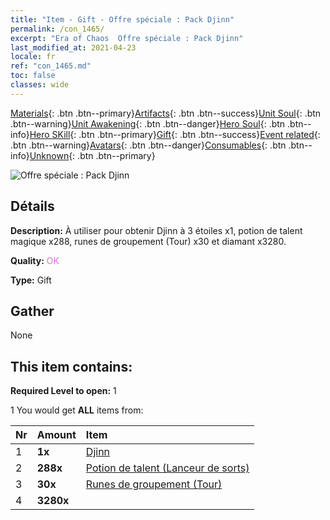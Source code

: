```yaml
---
title: "Item - Gift - Offre spéciale : Pack Djinn"
permalink: /con_1465/
excerpt: "Era of Chaos  Offre spéciale : Pack Djinn"
last_modified_at: 2021-04-23
locale: fr
ref: "con_1465.md"
toc: false
classes: wide
---
```

 [Materials](/ItemsFR/){: .btn .btn--primary}[Artifacts](/ItemsFR/Artifacts/){: .btn .btn--success}[Unit Soul](/ItemsFR/UnitSoul/){: .btn .btn--warning}[Unit Awakening](/ItemsFR/UnitAwakening/){: .btn .btn--danger}[Hero Soul](/ItemsFR/HeroSoul/){: .btn .btn--info}[Hero SKill](/ItemsFR/HeroSkill/){: .btn .btn--primary}[Gift](/ItemsFR/Gift/){: .btn .btn--success}[Event related](/ItemsFR/Events/){: .btn .btn--warning}[Avatars](/ItemsFR/Avatars/){: .btn .btn--danger}[Consumables](/ItemsFR/Consumables/){: .btn .btn--info}[Unknown](/ItemsFR/Unknown/){: .btn .btn--primary}

 ![Offre spéciale : Pack Djinn](/images/t/i_907079.png)

## Détails
 **Description:** À utiliser pour obtenir Djinn à 3 étoiles x1, potion de talent magique x288, runes de groupement (Tour) x30 et diamant x3280.

 **Quality:** <span style="color: #DA70D6">OK</span>

 **Type:** Gift

## Gather

  None

## This item contains:

 **Required Level to open:** 1

 1 You would get **ALL** items  from:

  | Nr | Amount |     Item    |
  |:---|:-------|:------------|
  | 1 |  **1x** | [Djinn](/fr/units/Genie/) |  | 
  | 2 |  **288x** | [Potion de talent (Lanceur de sorts)](/ItemsFR/con_790/) |  | 
  | 3 |  **30x** | [Runes de groupement (Tour)](/ItemsFR/con_785/) |  | 
  | 4 |  **3280x** | <i class="fas fa-gem"/> |  | 
